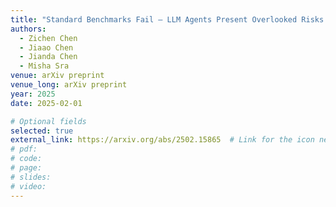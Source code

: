 ```yaml
---
title: "Standard Benchmarks Fail — LLM Agents Present Overlooked Risks for Financial Applications"
authors:
  - Zichen Chen
  - Jiaao Chen
  - Jianda Chen
  - Misha Sra
venue: arXiv preprint
venue_long: arXiv preprint
year: 2025
date: 2025-02-01

# Optional fields
selected: true
external_link: https://arxiv.org/abs/2502.15865  # Link for the icon next to title
# pdf:
# code:
# page:
# slides:
# video:
---
```

